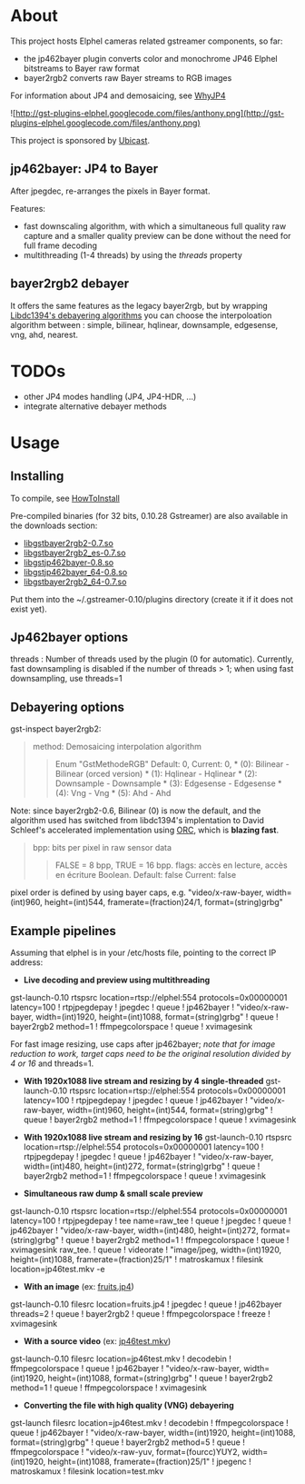# About #
This project hosts Elphel cameras related gstreamer components, so far:
  * the jp462bayer plugin converts color and monochrome JP46 Elphel bitstreams to Bayer raw format
  * bayer2rgb2 converts raw Bayer streams to RGB images

For information about JP4 and demosaicing, see [WhyJP4](WhyJP4.md)

![http://gst-plugins-elphel.googlecode.com/files/anthony.png](http://gst-plugins-elphel.googlecode.com/files/anthony.png)

This project is sponsored by [Ubicast](http://www.ubicast.eu).

## jp462bayer: JP4 to Bayer ##

After jpegdec, re-arranges the pixels in Bayer format.

Features:
  * fast downscaling algorithm, with which a simultaneous full quality raw capture and a smaller quality preview can be done without the need for full frame decoding
  * multithreading (1-4 threads) by using the _threads_ property

## bayer2rgb2 debayer ##

It offers the same features as the legacy bayer2rgb, but by wrapping [Libdc1394's debayering algorithms](http://libdc1394.git.sourceforge.net/git/gitweb.cgi?p=libdc1394/libdc1394;a=blob;f=libdc1394/dc1394/bayer.c;h=d570fe03aea59e9c3fba95b0a0c25e1557df989b;hb=HEAD) you can choose the interpoloation algorithm between : simple, bilinear, hqlinear, downsample, edgesense, vng, ahd, nearest.

# TODOs #

  * other JP4 modes handling (JP4, JP4-HDR, ...)
  * integrate alternative debayer methods

# Usage #

## Installing ##

To compile, see [HowToInstall](HowToInstall.md)

Pre-compiled binaries (for 32 bits, 0.10.28 Gstreamer) are also available in the downloads section:
  * [libgstbayer2rgb2-0.7.so](http://gst-plugins-elphel.googlecode.com/files/libgstbayer2rgb2-0.7.so)
  * [libgstbayer2rgb2\_es-0.7.so](http://gst-plugins-elphel.googlecode.com/files/libgstbayer2rgb2_es-0.7.so)
  * [libgstjp462bayer-0.8.so](http://gst-plugins-elphel.googlecode.com/files/libgstjp462bayer-0.8.so)
  * [libgstjp462bayer\_64-0.8.so](http://gst-plugins-elphel.googlecode.com/files/libgstjp462bayer_64-0.8.so)
  * [libgstbayer2rgb2\_64-0.7.so](http://gst-plugins-elphel.googlecode.com/files/libgstbayer2rgb2_64-0.7.so)

Put them into the ~/.gstreamer-0.10/plugins directory (create it if it does not exist yet).

## Jp462bayer options ##
threads : Number of threads used by the plugin  (0 for automatic). Currently, fast downsampling is disabled if the number of threads > 1; when using fast downsampling, use threads=1

## Debayering options ##

gst-inspect bayer2rgb2:

> method: Demosaicing interpolation algorithm
> > Enum "GstMethodeRGB" Default: 0, Current: 0,
    * (0): Bilinear         - Bilinear (orced version)
    * (1): Hqlinear         - Hqlinear
    * (2): Downsample       - Downsample
    * (3): Edgesense        - Edgesense
    * (4): Vng              - Vng
    * (5): Ahd              - Ahd

Note: since bayer2rgb2-0.6, Bilinear (0) is now the default, and the algorithm used has switched from libdc1394's implentation to David Schleef's accelerated implementation using [ORC](http://code.entropywave.com/projects/orc/), which is **blazing fast**.


> bpp: bits per pixel in raw sensor data
> > FALSE = 8 bpp, TRUE = 16 bpp.
> > flags: accès en lecture, accès en écriture
> > Boolean. Default: false Current: false

pixel order is defined by using bayer caps, e.g. "video/x-raw-bayer, width=(int)960, height=(int)544, framerate=(fraction)24/1, format=(string)grbg"

## Example pipelines ##

Assuming that elphel is in your /etc/hosts file, pointing to the correct IP address:

  * **Live decoding and preview using multithreading**

gst-launch-0.10 rtspsrc location=rtsp://elphel:554 protocols=0x00000001 latency=100 ! rtpjpegdepay ! jpegdec ! queue ! jp462bayer ! "video/x-raw-bayer, width=(int)1920, height=(int)1088, format=(string)grbg" ! queue ! bayer2rgb2 method=1 ! ffmpegcolorspace ! queue ! xvimagesink

For fast image resizing, use caps after jp462bayer; _note that for image reduction to work, target caps need to be the original resolution divided by 4 or 16_ and threads=1.

  * **With 1920x1088 live stream and resizing by 4 single-threaded**
gst-launch-0.10 rtspsrc location=rtsp://elphel:554 protocols=0x00000001 latency=100 ! rtpjpegdepay ! jpegdec ! queue ! jp462bayer ! "video/x-raw-bayer, width=(int)960, height=(int)544, format=(string)grbg" ! queue ! bayer2rgb2 method=1 ! ffmpegcolorspace ! queue ! xvimagesink

  * **With 1920x1088 live stream and resizing by 16**
gst-launch-0.10 rtspsrc location=rtsp://elphel:554 protocols=0x00000001 latency=100 ! rtpjpegdepay ! jpegdec ! queue ! jp462bayer ! "video/x-raw-bayer, width=(int)480, height=(int)272, format=(string)grbg" ! queue ! bayer2rgb2 method=1 ! ffmpegcolorspace ! queue ! xvimagesink

  * **Simultaneous raw dump & small scale preview**

gst-launch-0.10 rtspsrc location=rtsp://elphel:554 protocols=0x00000001 latency=100 ! rtpjpegdepay ! tee name=raw\_tee ! queue ! jpegdec ! queue ! jp462bayer ! "video/x-raw-bayer, width=(int)480, height=(int)272, format=(string)grbg" ! queue ! bayer2rgb2 method=1 ! ffmpegcolorspace ! queue ! xvimagesink raw\_tee. ! queue ! videorate ! "image/jpeg, width=(int)1920, height=(int)1088, framerate=(fraction)25/1" ! matroskamux ! filesink location=jp46test.mkv -e

  * **With an image** (ex: [fruits.jp4](http://gst-plugins-elphel.googlecode.com/files/fruits.jp4))

gst-launch-0.10 filesrc location=fruits.jp4 ! jpegdec ! queue ! jp462bayer threads=2 ! queue ! bayer2rgb2 ! queue ! ffmpegcolorspace ! freeze ! xvimagesink

  * **With a source video** (ex: [jp46test.mkv](http://gst-plugins-elphel.googlecode.com/files/jp46test.mkv))

gst-launch-0.10 filesrc location=jp46test.mkv ! decodebin ! ffmpegcolorspace ! queue ! jp462bayer ! "video/x-raw-bayer, width=(int)1920, height=(int)1088, format=(string)grbg" ! queue ! bayer2rgb2 method=1 ! queue ! ffmpegcolorspace ! xvimagesink

  * **Converting the file with high quality (VNG) debayering**

gst-launch filesrc location=jp46test.mkv ! decodebin ! ffmpegcolorspace ! queue ! jp462bayer ! "video/x-raw-bayer, width=(int)1920, height=(int)1088, format=(string)grbg" ! queue ! bayer2rgb2 method=5 ! queue ! ffmpegcolorspace ! "video/x-raw-yuv, format=(fourcc)YUY2, width=(int)1920, height=(int)1088, framerate=(fraction)25/1" ! jpegenc ! matroskamux ! filesink location=test.mkv